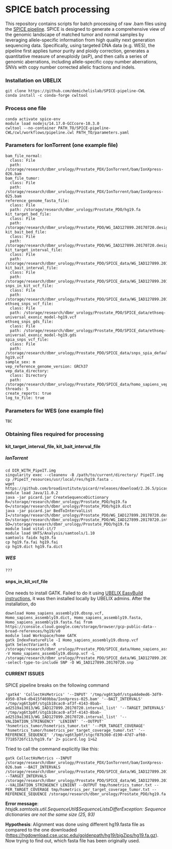 # SPICE batch processing

This repository contains scripts for batch processing of raw .bam files using the [SPICE pipeline](https://github.com/demichelislab/SPICE-pipeline-CWL). SPICE is designed to generate a comprehensive view of the genomic landscape of matched tumor and normal samples by leveraging allele-specific information from high quality next generation sequencing data. Specifically, using targeted DNA data (e.g. WES), the pipeline first applies tumor purity and ploidy correction, generates a quantitative measure of aneuploidy (asP), and then calls a series of genomic aberrations, including allele-specific copy number aberrations, SNVs with copy number corrected allelic fractions and indels.

### Installation on UBELIX
```
git clone https://github.com/demichelislab/SPICE-pipeline-CWL
conda install -c conda-forge cwltool
```

### Process one file 
```
conda activate spice-env
module load nodejs/14.17.0-GCCcore-10.3.0
cwltool --no-container PATH_TO/SPICE-pipeline-CWL/cwl/workflows/pipeline.cwl PATH_TO/parameters.yaml

```

### Parameters for IonTorrent (one example file)
```
bam_file_normal:
  class: File
  path: /storage/research/dbmr_urology/Prostate_PDX/IonTorrent/bam/IonXpress-026.bam
bam_file_tumor:
  class: File
  path: /storage/research/dbmr_urology/Prostate_PDX/IonTorrent/bam/IonXpress-025.bam
reference_genome_fasta_file:
  class: File
  path: /storage/research/dbmr_urology/Prostate_PDO/hg19.fa
kit_target_bed_file:
  class: File
  path: /storage/research/dbmr_urology/Prostate_PDO/WG_IAD127899.20170720.designed.bed
kit_bait_bed_file:
  class: File
  path: /storage/research/dbmr_urology/Prostate_PDO/WG_IAD127899.20170720.designed.bed
kit_target_interval_file:
  class: File
  path: /storage/research/dbmr_urology/Prostate_PDO/SPICE_data/WG_IAD127899.20170720.interval_list
kit_bait_interval_file:
  class: File
  path: /storage/research/dbmr_urology/Prostate_PDO/SPICE_data/WG_IAD127899.20170720.interval_list
snps_in_kit_vcf_file:
  class: File
  path: /storage/research/dbmr_urology/Prostate_PDO/SPICE_data/WG_IAD127899.20170720.w.chr.snp
ethseq_snps_vcf_file:
  class: File
  path: /storage/research/dbmr_urology/Prostate_PDO/SPICE_data/ethseq-universal_exonic_model-hg19.vcf
ethseq_snps_gds_file:
  class: File
  path: /storage/research/dbmr_urology/Prostate_PDO/SPICE_data/ethseq-universal_exonic_model-hg19.gds
spia_snps_vcf_file:
  class: File
  path: /storage/research/dbmr_urology/Prostate_PDO/SPICE_data/snps_spia_default-hg19.vcf
sample_sex: m
vep_reference_genome_version: GRCh37
vep_data_directory:
  class: Directory
  path: /storage/research/dbmr_urology/Prostate_PDO/SPICE_data/homo_sapiens_vep_104_GRCh37
threads: 5
create_reports: true
log_to_file: true
```

### Parameters for WES (one example file)
```
TBC
```

### Obtaining files required for processing

#### kit_target_interval_file, kit_bait_interval_file 

##### IonTorrent
```
cd DIR_WITH_PipeIT.img
singularity exec --cleanenv -B /path/to/current/directory/ PipeIT.img cp /PipeIT_resources/usr/local/res/hg19.fasta .
wget https://github.com/broadinstitute/picard/releases/download/2.26.5/picard.jar
module load Java/11.0.2
java -jar picard.jar CreateSequenceDictionary R=/storage/research/dbmr_urology/Prostate_PDO/hg19.fa O=/storage/research/dbmr_urology/Prostate_PDO/hg19.dict
java -jar picard.jar BedToIntervalList  I=/storage/research/dbmr_urology/Prostate_PDO/WG_IAD127899.20170720.designed.bed O=/storage/research/dbmr_urology/Prostate_PDO/WG_IAD127899.20170720.interval_list SD=/storage/research/dbmr_urology/Prostate_PDO/hg19.fa
module load vital-it/7
module load UHTS/Analysis/samtools/1.10
samtools faidx hg19.fa
cp hg19.fa.fai hg19.fai
cp hg19.dict hg19.fa.dict
```

##### WES
```
???
```

#### snps_in_kit_vcf_file

One needs to install GATK. Failed to do it using [UBELIX EasyBuild instructions](https://hpc-unibe-ch.github.io/software/EasyBuild.html), it was then installed locally by UBELIX admins. After the installation, do 

```
download Homo_sapiens_assembly19.dbsnp.vcf, Homo_sapiens_assembly19.dict, Homo_sapiens_assembly19.fasta, Homo_sapiens_assembly19.fasta.fai from https://console.cloud.google.com/storage/browser/gcp-public-data--broad-references/hg19/v0
module load Workspace/home GATK
gatk IndexFeatureFile -I Homo_sapiens_assembly19.dbsnp.vcf
gatk SelectVariants -R /storage/research/dbmr_urology/Prostate_PDO/SPICE_data/Homo_sapiens_assembly19.fasta -V Homo_sapiens_assembly19.dbsnp.vcf -L /storage/research/dbmr_urology/Prostate_PDO/SPICE_data/WG_IAD127899.20170720.wout.chr.interval_list -select-type-to-include SNP -O WG_IAD127899.20170720.snp

```

#### CURRENT ISSUES

SPICE pipeline breaks on the following command
```
'gatk4' 'CollectHsMetrics' '--INPUT' '/tmp/xg6t3p0f/stga4de0ed6-3df9-4950-87e4-db415f469bba/IonXpress-025.bam' '--BAIT_INTERVALS' '/tmp/xg6t3p0f/stg1b18cac0-af3f-4143-8bab-ad2519a13013/WG_IAD127899.20170720.interval_list' '--TARGET_INTERVALS' '/tmp/xg6t3p0f/stg1b18cac0-af3f-4143-8bab-ad2519a13013/WG_IAD127899.20170720.interval_list' '--VALIDATION_STRINGENCY' 'LENIENT' '--OUTPUT' 'hsmetrics_tumor/hsmetrics_tumor.txt' '--PER_TARGET_COVERAGE' 'hsmetrics_tumor/hsmetrics_per_target_coverage_tumor.txt' '--REFERENCE_SEQUENCE' '/tmp/xg6t3p0f/stgcf87b360-d190-47d7-af60-77185726fc13/hg19.fa' 2> picard.log 1>&2
```

Tried to call the command explicitly like this:
```
gatk CollectHsMetrics --INPUT /storage/research/dbmr_urology/Prostate_PDX/IonTorrent/bam/IonXpress-026.bam --BAIT_INTERVALS /storage/research/dbmr_urology/Prostate_PDO/SPICE_data/WG_IAD127899.20170720.interval_list --TARGET_INTERVALS /storage/research/dbmr_urology/Prostate_PDO/SPICE_data/WG_IAD127899.20170720.interval_list --VALIDATION_STRINGENCY LENIENT --OUTPUT tmp/hsmetrics_tumor.txt --PER_TARGET_COVERAGE tmp/hsmetrics_per_target_coverage_tumor.txt --REFERENCE_SEQUENCE /storage/research/dbmr_urology/Prostate_PDO/hg19.fa
```

**Error message**: *htsjdk.samtools.util.SequenceUtil$SequenceListsDifferException: Sequence dictionaries are not the same size (25, 93)* 

**Hypothesis**: Alignment was done using different hg19.fasta file as compared to the one downloaded (https://hgdownload.cse.ucsc.edu/goldenpath/hg19/bigZips/hg19.fa.gz). Now trying to find out, which fasta file has been originally used.


